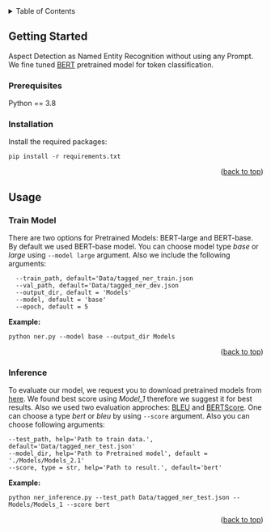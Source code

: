 <!-- TABLE OF CONTENTS -->
<details>
  <summary>Table of Contents</summary>
  <ol>
    <li>
      <a href="#about-the-project">About The Project</a>
    </li>
    <li>
      <a href="#getting-started">Getting Started</a>
      <ul>
        <li><a href="#prerequisites">Prerequisites</a></li>
        <li><a href="#installation">Installation</a></li>
      </ul>
    </li>
    <li><a href="#usage">Usage</a></li>
  </ol>
</details>


<!-- GETTING STARTED -->
## Getting Started

Aspect Detection as Named Entity Recognition without using any Prompt. We fine tuned [BERT](https://arxiv.org/abs/1810.04805) pretrained model for token classification.
### Prerequisites

Python == 3.8

### Installation
Install the required packages:

```
pip install -r requirements.txt
```


<p align="right">(<a href="#top">back to top</a>)</p>

<!-- USAGE -->
## Usage
### Train Model
There are two options for Pretrained Models: BERT-large and BERT-base. By default we used BERT-base model. You can choose model type *base* or *large* using `--model large` argument. Also we include the following arguments:

```
  --train_path, default='Data/tagged_ner_train.json
  --val_path, default='Data/tagged_ner_dev.json
  --output_dir, default = 'Models'
  --model, default = 'base'
  --epoch, default = 5
 ```
  **Example:**
 ```
 python ner.py --model base --output_dir Models 
 
 ```
 <p align="right">(<a href="#top">back to top</a>)</p>
 
 ### Inference
 To evaluate our model, we request you to download pretrained models from [here](https://drive.google.com/drive/folders/1ZK7jlUbwODJbpCS74mPiUIT6PQjcAyNv?usp=sharing). We found best score using *Model_1* therefore we suggest it for best results. Also we used two evaluation approches: [BLEU](https://github.com/mjpost/sacrebleu) and [BERTScore](https://github.com/Tiiiger/bert_score). One can choose a type *bert* or *bleu* by using `--score` argument. Also you can choose following arguments:
 
 ```
--test_path, help='Path to train data.', default='Data/tagged_ner_test.json'
--model_dir, help='Path to Pretrained model', default = './Models/Models_2.1'
--score, type = str, help='Path to result.', default='bert'
 ```
 **Example:**
 ```
python ner_inference.py --test_path Data/tagged_ner_test.json --Models/Models_1 --score bert
 
 ```
 
 <p align="right">(<a href="#top">back to top</a>)</p>
